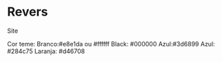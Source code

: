 # Revers
Site

Cor teme:
Branco:#e8e1da ou #ffffff
Black: #000000
Azul:#3d6899
Azul: #284c75
Laranja: #d46708
